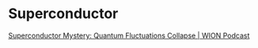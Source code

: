 # Superconductor
[Superconductor Mystery: Quantum Fluctuations Collapse | WION Podcast](https://youtu.be/mjmKQbLCMlQ)
